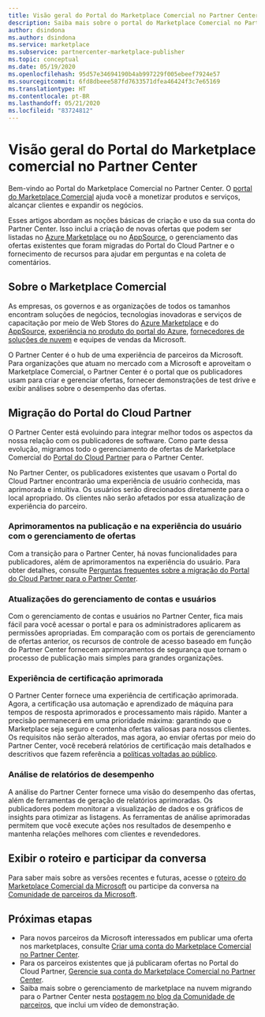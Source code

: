 ```yaml
---
title: Visão geral do Portal do Marketplace Comercial no Partner Center
description: Saiba mais sobre o portal do Marketplace Comercial no Partner Center e como listar e vender ofertas no Azure Marketplace, no AppSource e por meio do programa CSP (Provedor de Soluções na Nuvem).
author: dsindona
ms.author: dsindona
ms.service: marketplace
ms.subservice: partnercenter-marketplace-publisher
ms.topic: conceptual
ms.date: 05/19/2020
ms.openlocfilehash: 95d57e34694190b4ab997229f005ebeef7924e57
ms.sourcegitcommit: 6fd8dbeee587fd7633571dfea46424f3c7e65169
ms.translationtype: HT
ms.contentlocale: pt-BR
ms.lasthandoff: 05/21/2020
ms.locfileid: "83724812"
---
```

# <a name="overview-of-the-commercial-marketplace-portal-in-partner-center"></a>Visão geral do Portal do Marketplace comercial no Partner Center

Bem-vindo ao Portal do Marketplace Comercial no Partner Center. O [portal do Marketplace Comercial](https://partner.microsoft.com/dashboard/commercial-marketplace/) ajuda você a monetizar produtos e serviços, alcançar clientes e expandir os negócios.

Esses artigos abordam as noções básicas de criação e uso da sua conta do Partner Center. Isso inclui a criação de novas ofertas que podem ser listadas no [Azure Marketplace](https://azuremarketplace.microsoft.com/) ou no [AppSource](https://appsource.microsoft.com/), o gerenciamento das ofertas existentes que foram migradas do Portal do Cloud Partner e o fornecimento de recursos para ajudar em perguntas e na coleta de comentários.

## <a name="about-the-commercial-marketplace"></a>Sobre o Marketplace Comercial

As empresas, os governos e as organizações de todos os tamanhos encontram soluções de negócios, tecnologias inovadoras e serviços de capacitação por meio de Web Stores do [Azure Marketplace](https://azuremarketplace.microsoft.com/) e do [AppSource](https://appsource.microsoft.com/), [experiência no produto do portal do Azure](https://portal.azure.com), [fornecedores de soluções de nuvem](https://partner.microsoft.com/cloud-solution-provider) e equipes de vendas da Microsoft.

O Partner Center é o hub de uma experiência de parceiros da Microsoft. Para organizações que atuam no mercado com a Microsoft e aproveitam o Marketplace Comercial, o Partner Center é o portal que os publicadores usam para criar e gerenciar ofertas, fornecer demonstrações de test drive e exibir análises sobre o desempenho das ofertas.

## <a name="migration-from-the-cloud-partner-portal"></a>Migração do Portal do Cloud Partner

O Partner Center está evoluindo para integrar melhor todos os aspectos da nossa relação com os publicadores de software. Como parte dessa evolução, migramos todo o gerenciamento de ofertas de Marketplace Comercial do [Portal do Cloud Partner](https://cloudpartner.azure.com/) para o Partner Center.

No Partner Center, os publicadores existentes que usavam o Portal do Cloud Partner encontrarão uma experiência de usuário conhecida, mas aprimorada e intuitiva. Os usuários serão direcionados diretamente para o local apropriado. Os clientes não serão afetados por essa atualização de experiência do parceiro.

### <a name="improvements-on-publishing-and-offer-management-user-experience"></a>Aprimoramentos na publicação e na experiência do usuário com o gerenciamento de ofertas

Com a transição para o Partner Center, há novas funcionalidades para publicadores, além de aprimoramentos na experiência do usuário.  Para obter detalhes, consulte [Perguntas frequentes sobre a migração do Portal do Cloud Partner para o Partner Center](https://docs.microsoft.com/azure/marketplace/cloud-partner-portal-migration-faq).

### <a name="account-and-user-management-updates"></a>Atualizações do gerenciamento de contas e usuários

Com o gerenciamento de contas e usuários no Partner Center, fica mais fácil para você acessar o portal e para os administradores aplicarem as permissões apropriadas. Em comparação com os portais de gerenciamento de ofertas anterior, os recursos de controle de acesso baseado em função do Partner Center fornecem aprimoramentos de segurança que tornam o processo de publicação mais simples para grandes organizações.

### <a name="improved-certification-experience"></a>Experiência de certificação aprimorada

O Partner Center fornece uma experiência de certificação aprimorada. Agora, a certificação usa automação e aprendizado de máquina para tempos de resposta aprimorados e processamento mais rápido. Manter a precisão permanecerá em uma prioridade máxima: garantindo que o Marketplace seja seguro e contenha ofertas valiosas para nossos clientes. Os requisitos não serão alterados, mas agora, ao enviar ofertas por meio do Partner Center, você receberá relatórios de certificação mais detalhados e descritivos que fazem referência a [políticas voltadas ao público](https://docs.microsoft.com/legal/marketplace/certification-policies).

### <a name="analytics-for-performance-reporting"></a>Análise de relatórios de desempenho

A análise do Partner Center fornece uma visão do desempenho das ofertas, além de ferramentas de geração de relatórios aprimoradas. Os publicadores podem monitorar a visualização de dados e os gráficos de insights para otimizar as listagens. As ferramentas de análise aprimoradas permitem que você execute ações nos resultados de desempenho e mantenha relações melhores com clientes e revendedores.

## <a name="view-the-roadmap-and-join-the-conversation"></a>Exibir o roteiro e participar da conversa

Para saber mais sobre as versões recentes e futuras, acesse o [roteiro do Marketplace Comercial da Microsoft](https://docs.microsoft.com/azure/marketplace/marketplace-roadmap) ou participe da conversa na [Comunidade de parceiros da Microsoft](https://www.microsoftpartnercommunity.com/).

## <a name="next-steps"></a>Próximas etapas

- Para novos parceiros da Microsoft interessados em publicar uma oferta nos marketplaces, consulte [Criar uma conta do Marketplace Comercial no Partner Center](https://docs.microsoft.com/azure/marketplace/partner-center-portal/create-account).
- Para os parceiros existentes que já publicaram ofertas no Portal do Cloud Partner, [Gerencie sua conta do Marketplace Comercial no Partner Center](https://docs.microsoft.com/azure/marketplace/partner-center-portal/manage-account).
- Saiba mais sobre o gerenciamento de marketplace na nuvem migrando para o Partner Center nesta [postagem no blog da Comunidade de parceiros](https://www.microsoftpartnercommunity.com/t5/Azure-Marketplace-and-AppSource/Cloud-Marketplace-In-Partner-Center/m-p/9738#M293), que inclui um vídeo de demonstração.
